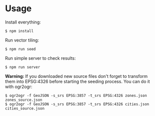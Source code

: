 Usage
=====

Install everything:

    $ npm install

Run vector tiling:

    $ npm run seed
    
Run simple server to check results:

    $ npm run server

**Warning:** If you downloaded new source files don't forget to transform them 
into EPSG:4326 before starting the seeding process. You can do it with ogr2ogr:

    $ ogr2ogr -f GeoJSON -s_srs EPSG:3857 -t_srs EPSG:4326 zones.json zones_source.json
    $ ogr2ogr -f GeoJSON -s_srs EPSG:3857 -t_srs EPSG:4326 cities.json cities_source.json

